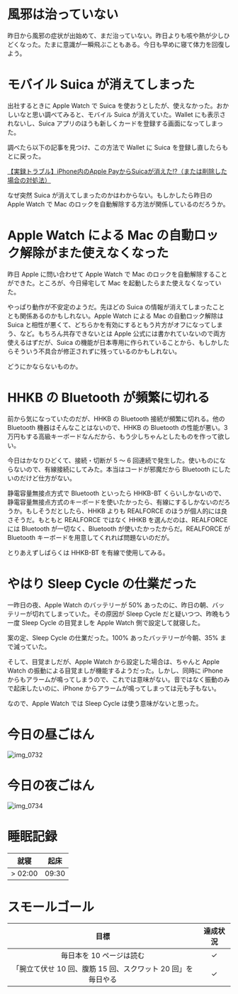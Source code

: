 # 風邪は治っていない
昨日から風邪の症状が出始めて、まだ治っていない。昨日よりも咳や熱が少しひどくなった。たまに意識が一瞬飛ぶこともある。今日も早めに寝て体力を回復しよう。

# モバイル Suica が消えてしまった
出社するときに Apple Watch で Suica を使おうとしたが、使えなかった。おかしいなと思い調べてみると、モバイル Suica が消えていた。Wallet にも表示されないし、Suica アプリのほうも新しくカードを登録する画面になってしまった。

調べたら以下の記事を見つけ、この方法で Wallet に Suica を登録し直したらもとに戻った。

[【実録トラブル】iPhone内のApple PayからSuicaが消えた!?（または削除した場合の対処法）](http://ringo-master.com/2016/11/14/%E3%80%90%E5%AE%9F%E9%8C%B2%E3%83%88%E3%83%A9%E3%83%96%E3%83%AB%E3%80%91iphone%E5%86%85%E3%81%AEapple-pay%E3%81%8B%E3%82%89suica%E3%81%8C%E6%B6%88%E3%81%88%E3%81%9F%EF%BC%88%E3%81%BE%E3%81%9F/)

なぜ突然 Suica が消えてしまったのかはわからない。もしかしたら昨日の Apple Watch で Mac のロックを自動解除する方法が関係しているのだろうか。

# Apple Watch による Mac の自動ロック解除がまた使えなくなった
昨日 Apple に問い合わせて Apple Watch で Mac のロックを自動解除することができた。ところが、今日帰宅して Mac を起動したらまた使えなくなっていた。

やっぱり動作が不安定のようだ。先ほどの Suica の情報が消えてしまったこととも関係あるのかもしれない。Apple Watch による Mac の自動ロック解除は Suica と相性が悪くて、どちらかを有効にするともう片方がオフになってしまう、など。もちろん共存できないとは Apple 公式には書かれていないので両方使えるはずだが、Suica の機能が日本専用に作られていることから、もしかしたらそういう不具合が修正されずに残っているのかもしれない。

どうにかならないものか。

# HHKB の Bluetooth が頻繁に切れる
前から気になっていたのだが、HHKB の Bluetooth 接続が頻繁に切れる。他の Bluetooth 機器はそんなことはないので、HHKB の Bluetooth の性能が悪い。3 万円もする高級キーボードなんだから、もう少しちゃんとしたものを作って欲しい。

今日はかなりひどくて、接続・切断が 5 〜 6 回連続で発生した。使いものにならないので、有線接続にしてみた。本当はコードが邪魔だから Bluetooth にしたいのだけど仕方がない。

静電容量無接点方式で Bluetooth といったら HHKB-BT くらいしかないので、静電容量無接点方式のキーボードを使いたかったら、有線にするしかないのだろうか。もしそうだとしたら、HHKB よりも REALFORCE のほうが個人的には良さそうだ。もともと REALFORCE ではなく HHKB を選んだのは、REALFORCE には Bluetooth が一切なく、Bluetooth が使いたかったからだ。REALFORCE が Bluetooth キーボードを用意してくれれば問題ないのだが。

とりあえずしばらくは HHKB-BT を有線で使用してみる。

# やはり Sleep Cycle の仕業だった
一昨日の夜、Apple Watch のバッテリーが 50% あったのに、昨日の朝、バッテリーが切れてしまっていた。その原因が Sleep Cycle だと疑いつつ、昨晩もう一度 Sleep Cycle の目覚ましを Apple Watch 側で設定して就寝した。

案の定、Sleep Cycle の仕業だった。100% あったバッテリーが今朝、35% まで減っていた。

そして、目覚ましだが、Apple Watch から設定した場合は、ちゃんと Apple Watch の振動による目覚ましが機能するようだった。しかし、同時に iPhone からもアラームが鳴ってしまうので、これでは意味がない。音ではなく振動のみで起床したいのに、iPhone からアラームが鳴ってしまっては元も子もない。

なので、Apple Watch では Sleep Cycle は使う意味がないと思った。

# 今日の昼ごはん
![img_0732](/images/2019/01/img_0732.jpg)

# 今日の夜ごはん
![img_0734](/images/2019/01/img_0734.jpg)

# 睡眠記録
| 就寝 | 起床 |
|:---:|:---:|
| > 02:00 | 09:30 |

# スモールゴール
| 目標 | 達成状況 |
|:---:|:---:|
| 毎日本を 10 ページは読む | ✓ |
| 「腕立て伏せ 10 回、腹筋 15 回、スクワット 20 回」を毎日やる | ✓ |
